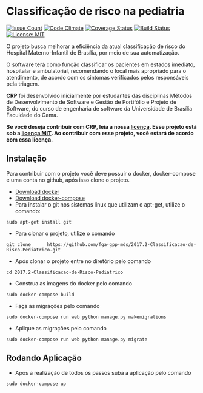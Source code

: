 # Classificação de risco na pediatria
  [![Issue Count](https://codeclimate.com/github/fga-gpp-mds/2017.2-Classificacao-de-Risco-Pediatrico/badges/issue_count.svg)](https://codeclimate.com/github/fga-gpp-mds/2017.2-Classificacao-de-Risco-Pediatrico)
  [![Code Climate](https://codeclimate.com/github/fga-gpp-mds/2017.2-Classificacao-de-Risco-Pediatrico/badges/gpa.svg)](https://codeclimate.com/github/fga-gpp-mds/2017.2-Classificacao-de-Risco-Pediatrico)
  [![Coverage Status](https://coveralls.io/repos/github/fga-gpp-mds/2017.2-Classificacao-de-Risco-Pediatrico/badge.svg?branch=devel)](https://coveralls.io/github/fga-gpp-mds/2017.2-Classificacao-de-Risco-Pediatrico?branch=devel)
  [![Build Status](https://travis-ci.org/fga-gpp-mds/2017.2-Classificacao-de-Risco-Pediatrico.svg?branch=devel)](https://travis-ci.org/fga-gpp-mds/2017.2-Classificacao-de-Risco-Pediatrico)
  [![License: MIT](https://img.shields.io/badge/License-MIT-blue.svg)](https://opensource.org/licenses/MIT)

O projeto busca melhorar a eficiência da atual classificação de risco do Hospital Materno-Infantil de Brasília, por meio de sua automatização.

O software terá como função classificar os pacientes em estados imediato,  hospitalar e ambulatorial, recomendando o local mais apropriado para o atendimento, de acordo com os sintomas verificados pelos responsáveis pela triagem.

**CRP** foi desenvolvido inicialmente por estudantes das disciplinas Métodos de Desenvolvimento de Software e Gestão de Portifólio e Projeto de Software, do curso de engenharia de software da Universidade de Brasília Faculdade do Gama.


**Se você deseja contribuir com CRP, leia a nossa [licença](https://github.com/fga-gpp-mds/2017.2-Classificacao-de-Risco-Pediatrico/blob/master/LICENSE). Esse projeto está sob a [licença MIT](https://mit-license.org/). Ao contribuir com esse projeto, você estará de acordo com essa licença.**


## Instalação

Para contribuir com o projeto você deve possuir o docker, docker-compose e uma conta no github, após isso clone o projeto.
  - [Download docker](https://docs.docker.com/engine/installation/)
  - [Download docker-compose](https://docs.docker.com/compose/install/)
  - Para instalar o git nos sistemas linux que utilizam o apt-get, utilize o comando:

  ``` sudo apt-get install git ```

  - Para clonar o projeto, utilize o comando

  `git clone      https://github.com/fga-gpp-mds/2017.2-Classificacao-de-Risco-Pediatrico.git`

  - Após clonar o projeto entre no diretório pelo comando

  `cd 2017.2-Classificacao-de-Risco-Pediatrico`

  - Construa as imagens do docker pelo comando

  `sudo docker-compose build`

  - Faça as migrações pelo comando

  `sudo docker-compose run web python manage.py makemigrations`

  - Aplique as migrações pelo comando

  `sudo docker-compose run web python manage.py migrate`

  ## Rodando Aplicação

  - Após a realização de todos os passos suba a aplicação pelo comando

  `sudo docker-compose up`

